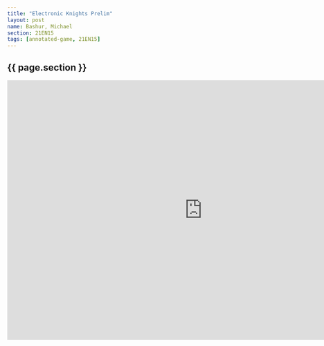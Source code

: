 ```yaml
---
title: "Electronic Knights Prelim"
layout: post
name: Bashur, Michael
section: 21EN15
tags: [annotated-game, 21EN15]
---
```


<h2>{{ page.section }}</h2>

<iframe style='border: 0;' width='900px' height='600px' src='https://share.chessbase.com/SharedGames/frame/?p=nj9/kYLyHv+/pbz+tmRqquEosWKbeylpngscUIJXDDNJ3aGQVPwVV3av+bDFV6XF'></iframe>